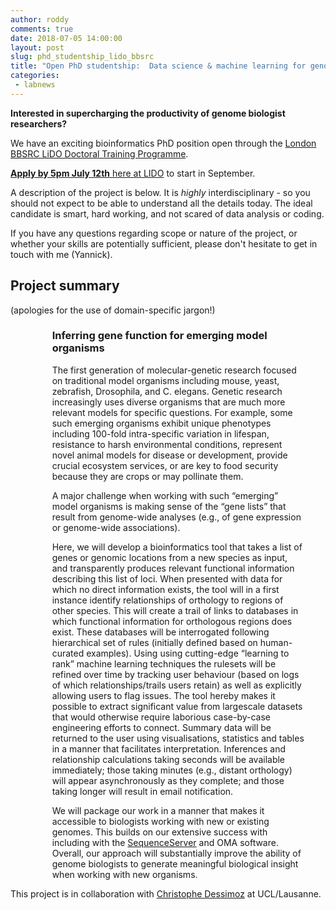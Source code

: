```yaml
---
author: roddy
comments: true
date: 2018-07-05 14:00:00
layout: post
slug: phd_studentship_lido_bbsrc
title: "Open PhD studentship:  Data science & machine learning for genomic analysis"
categories:
 - labnews
---
```



**Interested in supercharging the productivity of genome biologist researchers?**

We have an exciting bioinformatics PhD position open through the [London BBSRC LiDO Doctoral Training Programme](http://lido-dtp.ac.uk/npif2018.html). 

[**Apply by 5pm July 12th** here at LIDO](http://lido-dtp.ac.uk/npif2018.html) to start in September.

A description of the project is below. It is *highly* interdisciplinary - so you should not expect to be able to understand all the details today. The ideal candidate is smart, hard working, and not scared of data analysis or coding.

If you have any questions regarding scope or nature of the project, or whether your skills are potentially sufficient, please don't hesitate to get in touch with me (Yannick).

## Project summary

(apologies for the use of domain-specific jargon!)

<div class="card" style="width: 80%; margin-left:50pt;">
  <div class="card-body">
    <h3 class="card-title">Inferring gene function for emerging model organisms</h3>
	<p class="card-text">The first generation of molecular-genetic research focused on traditional model organisms including mouse, yeast, zebrafish, Drosophila, and C. elegans. Genetic research increasingly uses diverse organisms that are much more relevant models for specific questions. For example, some such emerging organisms exhibit unique phenotypes including 100-fold intra-specific variation in lifespan, resistance to harsh environmental conditions, represent novel animal models for disease or development, provide crucial ecosystem services, or are key to food security because they are crops or may pollinate them.</p>
 
<p> A major challenge when working with such “emerging” model organisms is making sense of the “gene lists” that result from genome-wide analyses (e.g., of gene expression or genome-wide associations).</p>
 
<p>Here, we will develop a bioinformatics tool that takes a list of genes or genomic locations from a new species as input, and transparently produces relevant functional information describing this list of loci. When presented with data for which no direct information exists, the tool will in a first instance identify relationships of orthology to regions of other species. This will create a trail of links to databases in which functional information for orthologous regions does exist. These databases will be interrogated following hierarchical set of rules (initially defined based on human-curated examples). Using using cutting-edge “learning to rank” machine learning techniques the rulesets will be refined over time by tracking user behaviour (based on logs of which relationships/trails users retain) as well as explicitly allowing users to flag issues. The tool hereby makes it possible to extract significant value from largescale datasets that would otherwise require laborious case-by-case engineering efforts to connect. Summary data will be returned to the user using visualisations, statistics and tables in a manner that facilitates interpretation. Inferences and relationship calculations taking seconds will be available immediately; those taking minutes (e.g., distant orthology) will appear asynchronously as they complete; and those taking longer will result in email notification.</p>

<p>We will package our work in a manner that makes it accessible to biologists working with new or existing genomes. This builds on our extensive success with including with the <a href="https://www.sequenceserver.com">SequenceServer</a> and OMA software. Overall, our approach will substantially improve the ability of genome biologists to generate meaningful biological insight when working with new organisms. </p>

  </div>
</div>




This project is in collaboration with [Christophe Dessimoz](http://lab.dessimoz.org) at UCL/Lausanne. 
